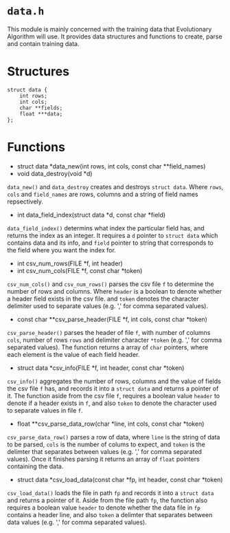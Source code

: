 # `data.h`
This module is mainly concerned with the training data that Evolutionary
Algorithm will use. It provides data structures and functions to create,
parse and contain training data.


# Structures

    struct data {
        int rows;
        int cols;
        char **fields;
        float ***data;
    };



# Functions
- struct data *data_new(int rows, int cols, const char **field_names)
- void data_destroy(void *d)

`data_new()` and `data_destroy` creates and destroys `struct data`. Where
`rows`, `cols` and `field_names` are rows, columns and a string of field names
repsectively.


- int data_field_index(struct data *d, const char *field)

`data_field_index()` determins what index the particular field has, and returns
the index as an integer. It requires a `d` pointer to `struct data` which
contains data and its info, and `field` pointer to string that corresponds to
the field where you want the index for.


- int csv_num_rows(FILE *f, int header)
- int csv_num_cols(FILE *f, const char *token)

`csv_num_cols()` and `csv_num_rows()` parses the csv file `f` to determine the
number of rows and columns. Where `header` is a boolean to denote whether a
header field exists in the csv file. and `token` denotes the character
delimiter used to separate values (e.g. ',' for comma separated values).


- const char **csv_parse_header(FILE *f, int cols, const char *token)

`csv_parse_header()` parses the header of file `f`, with number of columns
`cols`, number of rows `rows` and delimiter character `*token` (e.g. ',' for
comma separated values). The function returns a array of `char` pointers,
where each element is the value of each field header.


- struct data *csv_info(FILE *f, int header, const char *token)

`csv_info()` aggregates the number of rows, columns and the value of fields the
csv file `f` has, and records it into a `struct data` and returns a pointer of
it. The function aside from the csv file `f`, requires a boolean value `header`
to denote if a header exists in `f`, and also `token` to denote the character
used to separate values in file `f`.


- float **csv_parse_data_row(char *line, int cols, const char *token)

`csv_parse_data_row()` parses a row of data, where `line` is the string of data
to be parsed, `cols` is the number of colums to expect, and `token` is the
delimter that separates between values (e.g. ',' for comma separated values).
Once it finishes parsing it returns an array of `float` pointers containing the
data.


- struct data *csv_load_data(const char *fp, int header, const char *token)

`csv_load_data()` loads the file in path `fp` and records it into a `struct
data` and returns a pointer of it. Aside from the file path `fp`, the function
also requires a boolean value `header` to denote whether the data file in `fp`
contains a header line, and also `token` a delimter that separates between data
values (e.g. ',' for comma separated values).
